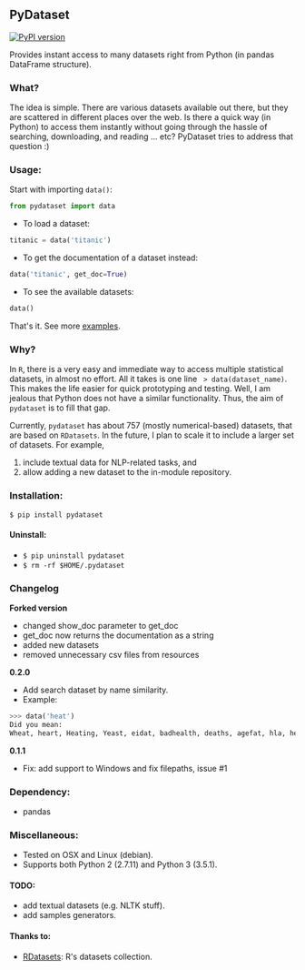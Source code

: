 ## PyDataset
 [![PyPI version](https://badge.fury.io/py/pydataset.svg)](http://badge.fury.io/py/pydataset)

Provides instant access to many datasets right from Python (in pandas DataFrame structure).

### What?

The idea is simple. There are various datasets available out there, but they are scattered in different places over the web.
Is there a quick way (in Python) to access them instantly without going through the hassle of searching, downloading, and reading ... etc?
PyDataset tries to address that question :)


### Usage:

Start with importing `data()`:
```python
from pydataset import data
```
- To load a dataset:
```python
titanic = data('titanic')
```
- To get the documentation of a dataset instead:
```python
data('titanic', get_doc=True)
```
- To see the available datasets:
```python
data()
```

That's it.
See more [examples](examples).


### Why?

In `R`, there is a very easy and immediate way to access multiple statistical datasets,
in almost no effort. All it takes is one line ` > data(dataset_name)`.
This makes the life easier for quick prototyping and testing.
Well, I am jealous that Python does not have a similar functionality.
Thus, the aim of `pydataset` is to fill that gap.

Currently, `pydataset` has about 757 (mostly numerical-based) datasets, that are based on `RDatasets`.
In the future, I plan to scale it to include a larger set of datasets.
For example,
1) include textual data for NLP-related tasks, and
2) allow adding a new dataset to the in-module repository.


### Installation:

`$ pip install pydataset`

#### Uninstall:

- `$ pip uninstall pydataset`
- `$ rm -rf $HOME/.pydataset`

### Changelog

**Forked version**

- changed show_doc parameter to get_doc
- get_doc now returns the documentation as a string
- added new datasets
- removed unnecessary csv files from resources

**0.2.0**

- Add search dataset by name similarity.
- Example:

```python
>>> data('heat')
Did you mean:
Wheat, heart, Heating, Yeast, eidat, badhealth, deaths, agefat, hla, heptathlon, azt
```

**0.1.1**

- Fix: add support to Windows and fix filepaths, issue #1

### Dependency:
- pandas

### Miscellaneous:

- Tested on OSX and Linux (debian).
- Supports both Python 2 (2.7.11) and Python 3 (3.5.1).


#### TODO:
- add textual datasets (e.g. NLTK stuff).
- add samples generators.


#### Thanks to:

- [RDatasets](https://github.com/vincentarelbundock/Rdatasets): R's datasets collection.  
